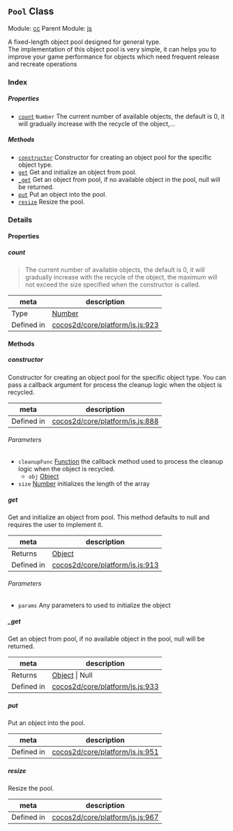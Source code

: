 ## `Pool` Class



Module: [cc](../modules/cc.md)
Parent Module: [js](../modules/js.md)


A fixed-length object pool designed for general type.<br>
The implementation of this object pool is very simple,
it can helps you to improve your game performance for objects which need frequent release and recreate operations<br/>


### Index

##### Properties

  - [`count`](#count) `Number` The current number of available objects, the default is 0, it will gradually increase with the recycle of the object,...



##### Methods

  - [`constructor`](#constructor) Constructor for creating an object pool for the specific object type.
  - [`get`](#get) Get and initialize an object from pool.
  - [`_get`](#get) Get an object from pool, if no available object in the pool, null will be returned.
  - [`put`](#put) Put an object into the pool.
  - [`resize`](#resize) Resize the pool.



### Details


#### Properties


##### count

> The current number of available objects, the default is 0, it will gradually increase with the recycle of the object,
the maximum will not exceed the size specified when the constructor is called.

| meta | description |
|------|-------------|
| Type | <a href="https://developer.mozilla.org/en/JavaScript/Reference/Global_Objects/Number" class="crosslink external" target="_blank">Number</a> |
| Defined in | [cocos2d/core/platform/js.js:923](https://github.com/cocos-creator/engine/blob/4f734a806d1fd7c4073fb064fddc961384fe67af/cocos2d/core/platform/js.js#L923) |






<!-- Method Block -->
#### Methods


##### constructor

Constructor for creating an object pool for the specific object type.
You can pass a callback argument for process the cleanup logic when the object is recycled.

| meta | description |
|------|-------------|
| Defined in | [cocos2d/core/platform/js.js:888](https://github.com/cocos-creator/engine/blob/4f734a806d1fd7c4073fb064fddc961384fe67af/cocos2d/core/platform/js.js#L888) |

###### Parameters
- `cleanupFunc` <a href="https://developer.mozilla.org/en/JavaScript/Reference/Global_Objects/Function" class="crosslink external" target="_blank">Function</a> the callback method used to process the cleanup logic when the object is recycled.
	- `obj` <a href="https://developer.mozilla.org/en/JavaScript/Reference/Global_Objects/Object" class="crosslink external" target="_blank">Object</a> 
- `size` <a href="https://developer.mozilla.org/en/JavaScript/Reference/Global_Objects/Number" class="crosslink external" target="_blank">Number</a> initializes the length of the array


##### get

Get and initialize an object from pool. This method defaults to null and requires the user to implement it.

| meta | description |
|------|-------------|
| Returns | <a href="https://developer.mozilla.org/en/JavaScript/Reference/Global_Objects/Object" class="crosslink external" target="_blank">Object</a> 
| Defined in | [cocos2d/core/platform/js.js:913](https://github.com/cocos-creator/engine/blob/4f734a806d1fd7c4073fb064fddc961384fe67af/cocos2d/core/platform/js.js#L913) |

###### Parameters
- `params` Any parameters to used to initialize the object


##### _get

Get an object from pool, if no available object in the pool, null will be returned.

| meta | description |
|------|-------------|
| Returns | <a href="https://developer.mozilla.org/en/JavaScript/Reference/Global_Objects/Object" class="crosslink external" target="_blank">Object</a> &#124; Null 
| Defined in | [cocos2d/core/platform/js.js:933](https://github.com/cocos-creator/engine/blob/4f734a806d1fd7c4073fb064fddc961384fe67af/cocos2d/core/platform/js.js#L933) |



##### put

Put an object into the pool.

| meta | description |
|------|-------------|
| Defined in | [cocos2d/core/platform/js.js:951](https://github.com/cocos-creator/engine/blob/4f734a806d1fd7c4073fb064fddc961384fe67af/cocos2d/core/platform/js.js#L951) |



##### resize

Resize the pool.

| meta | description |
|------|-------------|
| Defined in | [cocos2d/core/platform/js.js:967](https://github.com/cocos-creator/engine/blob/4f734a806d1fd7c4073fb064fddc961384fe67af/cocos2d/core/platform/js.js#L967) |




